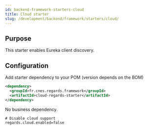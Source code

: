 ```yaml
---
id: backend-framework-starters-cloud
title: Cloud starter
slug: /development/backend/framework/starters/cloud/
---
```


## Purpose

This starter enables Eureka client discovery.

## Configuration

Add starter dependency to your POM (version depends on the BOM)

```xml
<dependency>
  <groupId>fr.cnes.regards.framework</groupId>
  <artifactId>cloud-regards-starter</artifactId>
</dependency>
```

No business dependency.

```properties
# Disable cloud support
regards.cloud.enabled=false
```
